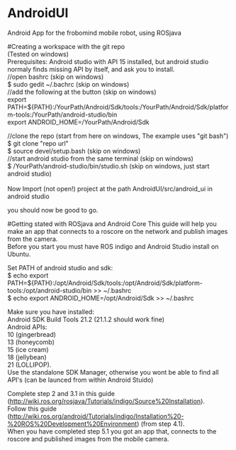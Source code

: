 # AndroidUI<br />
Android App for the frobomind mobile robot, using ROSjava<br />

#Creating a workspace with the git repo<br />
(Tested on windows)<br />
Prerequisites: Android studio with API 15 installed, but android studio normaly finds missing API by itself, and ask you to install.<br />
//open bashrc (skip on windows)<br />
$ sudo gedit ~/.bachrc (skip on windows)<br />
//add the following at the button (skip on windows)<br />
export PATH=${PATH}:/YourPath/Android/Sdk/tools:/YourPath/Android/Sdk/platform-tools:/YourPath/android-studio/bin<br />
export ANDROID_HOME=/YourPath/Android/Sdk<br />

//clone the repo (start from here on windows, The example uses "git bash")<br />
$ git clone "repo url"<br />
$ source devel/setup.bash (skip on windows)<br />
//start android studio from the same terminal (skip on windows)<br />
$ /YourPath/android-studio/bin/studio.sh (skip on windows, just start android studio)<br />
<br />
Now Import (not open!) project at the path AndroidUI/src/android_ui in android studio<br />

you should now be good to go.<br />

#Getting stated with ROSjava and Android Core
This guide will help you make an app that connects to a roscore on the network and publish images from the camera.<br />
Before you start you must have ROS indigo and Android Studio install on Ubuntu.<br />

Set PATH of android studio and sdk: <br />
$ echo export PATH=\${PATH}:/opt/Android/Sdk/tools:/opt/Android/Sdk/platform-tools:/opt/android-studio/bin >> ~/.bashrc<br />
$ echo export ANDROID_HOME=/opt/Android/Sdk >> ~/.bashrc<br />

Make sure you have installed:<br />
Android SDK Build Tools 21.2 (21.1.2 should work fine)<br />
Android APIs: <br />
	10 (gingerbread)<br />
	13 (honeycomb)<br />
	15 (ice cream)<br />
	18 (jellybean)<br />
	21 (LOLLIPOP). <br />
Use the standalone SDK Manager, otherwise you wont be able to find all API's (can be launced from within Android Stuido)<br />

Complete step 2 and 3.1 in this guide (http://wiki.ros.org/rosjava/Tutorials/indigo/Source%20Installation).<br />
Follow this guide (http://wiki.ros.org/android/Tutorials/indigo/Installation%20-%20ROS%20Development%20Environment) (from step 4.1).<br />
When you have completed step 5.1 you got an app that, connects to the roscore and published images from the mobile camera.<br />








